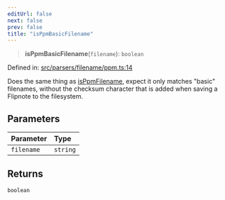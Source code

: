 ```yaml
---
editUrl: false
next: false
prev: false
title: "isPpmBasicFilename"
---
```


> **isPpmBasicFilename**(`filename`): `boolean`

Defined in: [src/parsers/filename/ppm.ts:14](https://github.com/jaames/flipnote.js/blob/8ec10f089e866d1297261b52ab6750bd899577ce/src/parsers/filename/ppm.ts#L14)

Does the same thing as [isPpmFilename](../../../../../../../../api/namespaces/filename/functions/isppmfilename), expect it only matches "basic" filenames, without the checksum character that is added when saving a Flipnote to the filesystem.

## Parameters

| Parameter | Type |
| :------ | :------ |
| `filename` | `string` |

## Returns

`boolean`
